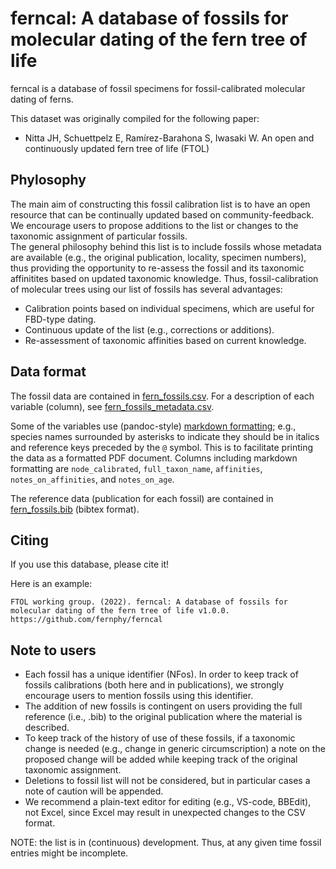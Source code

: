 # ferncal: A database of fossils for molecular dating of the fern tree of life  
ferncal is a database of fossil specimens for fossil-calibrated molecular dating of ferns.

This dataset was originally compiled for the following paper:  
- Nitta JH, Schuettpelz E, Ramírez-Barahona S, Iwasaki W. An open and continuously updated fern tree of life (FTOL)

## Phylosophy
The main aim of constructing this fossil calibration list is to have an open resource that can be continually updated based on community-feedback. We encourage users to propose additions to the list or changes to the taxonomic assignment of particular fossils.  
The general philosophy behind this list is to include fossils whose metadata are available (e.g., the original publication, locality, specimen numbers), thus providing the opportunity to re-assess the fossil and its taxonomic affinitites based on updated taxonomic knowledge. Thus, fossil-calibration of molecular trees using our list of fossils has several advantages:
- Calibration points based on individual specimens, which are useful for FBD-type dating.
- Continuous update of the list (e.g., corrections or additions).
- Re-assessment of taxonomic affinities based on current knowledge.

## Data format
The fossil data are contained in [fern_fossils.csv](fern_fossils.csv).
For a description of each variable (column), see [fern_fossils_metadata.csv](fern_fossils_metadata.csv).

Some of the variables use (pandoc-style) [markdown formatting](https://pandoc.org/MANUAL.html#pandocs-markdown); e.g., species names surrounded by asterisks to indicate they should be in italics and reference keys preceded by the `@` symbol.
This is to facilitate printing the data as a formatted PDF document. 
Columns including markdown formatting are `node_calibrated`, `full_taxon_name`, `affinities`, `notes_on_affinities`, and `notes_on_age`.

The reference data (publication for each fossil) are contained in [fern_fossils.bib](fern_fossils.bib) (bibtex format).

## Citing

If you use this database, please cite it!

Here is an example:

    FTOL working group. (2022). ferncal: A database of fossils for molecular dating of the fern tree of life v1.0.0. https://github.com/fernphy/ferncal

## Note to users
- Each fossil has a unique identifier (NFos). In order to keep track of fossils calibrations (both here and in publications), we strongly encourage users to mention fossils using this identifier.  
- The addition of new fossils is contingent on users providing the full reference (i.e., .bib) to the original publication where the material is described.  
- To keep track of the history of use of these fossils, if a taxonomic change is needed (e.g., change in generic circumscription) a note on the proposed change will be added while keeping track of the original taxonomic assignment.  
- Deletions to fossil list will not be considered, but in particular cases a note of caution will be appended.
- We recommend a plain-text editor for editing (e.g., VS-code, BBEdit), not Excel, since Excel may result in unexpected changes to the CSV format.

NOTE: the list is in (continuous) development. Thus, at any given time fossil entries might be incomplete.

